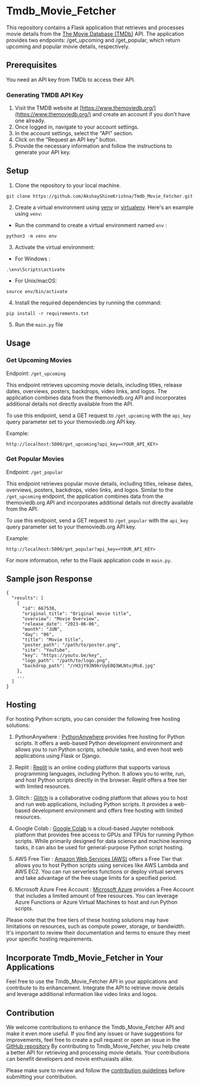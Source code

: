 # Tmdb_Movie_Fetcher
This repository contains a Flask application that retrieves and processes movie details from the [The Movie Database (TMDb)](https://developer.themoviedb.org/docs) API. The application provides two endpoints: /get_upcoming and /get_popular, which return upcoming and popular movie details, respectively.

## Prerequisites
You need an API key from TMDb to access their API.

### Generating TMDB API Key
1. Visit the TMDB website at [https://www.themoviedb.org/](https://www.themoviedb.org/) and create an account if you don't have one already.
2. Once logged in, navigate to your account settings.
3. In the account settings, select the "API" section.
4. Click on the "Request an API key" button.
5. Provide the necessary information and follow the instructions to generate your API key.

## Setup

1. Clone the repository to your local machine.
```
git clone https://github.com/AkshayShineKrishna/Tmdb_Movie_Fetcher.git
```
2. Create a virtual environment using [venv](https://docs.python.org/3/library/venv.html) or [virtualenv](https://pypi.org/project/virtualenv/). Here's an example using `venv`:
  - Run the command to create a virtual environment named `env` : 
```
python3 -m venv env
```
3. Activate the virtual environment:
- For Windows : 
```
.\env\Scripts\activate
```
- For Unix/macOS: 
```
source env/bin/activate
```
4. Install the required dependencies by running the command: 
```
pip install -r requirements.txt
```
5. Run the `main.py` file

## Usage

### Get Upcoming Movies

Endpoint: `/get_upcoming`

This endpoint retrieves upcoming movie details, including titles, release dates, overviews, posters, backdrops, video links, and logos. The application combines data from the themoviedb.org API and incorporates additional details not directly available from the API.

To use this endpoint, send a GET request to `/get_upcoming` with the `api_key` query parameter set to your themoviedb.org API key.

Example: 
```
http://localhost:5000/get_upcoming?api_key=<YOUR_API_KEY>
```

### Get Popular Movies

Endpoint: `/get_popular`

This endpoint retrieves popular movie details, including titles, release dates, overviews, posters, backdrops, video links, and logos. Similar to the `/get_upcoming` endpoint, the application combines data from the themoviedb.org API and incorporates additional details not directly available from the API.

To use this endpoint, send a GET request to `/get_popular` with the `api_key` query parameter set to your themoviedb.org API key.

Example: 
```
http://localhost:5000/get_popular?api_key=<YOUR_API_KEY>
``` 

For more information, refer to the Flask application code in `main.py`.

## Sample json Response
```
{
  "results": [
    {
      "id": 667538,
      "original_title": "Original movie title",
      "overview": "Movie Overview",
      "release_date": "2023-06-06",
      "month": "JUN",
      "day": "06",
      "title": "Movie title",
      "poster_path": "/path/to/poster.png",
      "site": "YouTube",
      "key": "https://youtu.be/key",
      "logo_path": "/path/to/logo.png",
      "backdrop_path": "/rH3jY9JN9krUyE0Q3WLNtujMs8.jpg"
    },
    ...
  ]
}
```
## Hosting
For hosting Python scripts, you can consider the following free hosting solutions:

1. PythonAnywhere : [PythonAnywhere](https://www.pythonanywhere.com/) provides free hosting for Python scripts. It offers a web-based Python development environment and allows you to run Python scripts, schedule tasks, and even host web applications using Flask or Django.

2. Replit : [Replit](https://replit.com/) is an online coding platform that supports various programming languages, including Python. It allows you to write, run, and host Python scripts directly in the browser. Replit offers a free tier with limited resources.

3. Glitch : [Glitch](https://glitch.com/) is a collaborative coding platform that allows you to host and run web applications, including Python scripts. It provides a web-based development environment and offers free hosting with limited resources.

4. Google Colab : [Google Colab](https://colab.research.google.com/) is a cloud-based Jupyter notebook platform that provides free access to GPUs and TPUs for running Python scripts. While primarily designed for data science and machine learning tasks, it can also be used for general-purpose Python script hosting.

5. AWS Free Tier : [Amazon Web Services (AWS)](https://aws.amazon.com/free/) offers a Free Tier that allows you to host Python scripts using services like AWS Lambda and AWS EC2. You can run serverless functions or deploy virtual servers and take advantage of the free usage limits for a specified period.

6. Microsoft Azure Free Account : [Microsoft Azure](https://azure.microsoft.com/free/) provides a Free Account that includes a limited amount of free resources. You can leverage Azure Functions or Azure Virtual Machines to host and run Python scripts.

Please note that the free tiers of these hosting solutions may have limitations on resources, such as compute power, storage, or bandwidth. It's important to review their documentation and terms to ensure they meet your specific hosting requirements.

## Incorporate Tmdb_Movie_Fetcher in Your Applications
Feel free to use the Tmdb_Movie_Fetcher API in your applications and contribute to its enhancement. Integrate the API to retrieve movie details and leverage additional information like video links and logos.

## Contribution
We welcome contributions to enhance the Tmdb_Movie_Fetcher API and make it even more useful. If you find any issues or have suggestions for improvements, feel free to create a pull request or open an issue in the [GitHub repository](https://github.com/AkshayShineKrishna/Tmdb_Movie_Fetcher)
By contributing to Tmdb_Movie_Fetcher, you help create a better API for retrieving and processing movie details. Your contributions can benefit developers and movie enthusiasts alike.

Please make sure to review and follow the [contribution guidelines](https://github.com/AkshayShineKrishna/Tmdb_Movie_Fetcher/CONTRIBUTING.md) before submitting your contribution.
